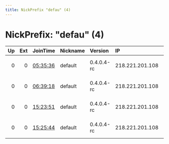 ```yaml
---
title: NickPrefix "defau" (4)
---
```


# NickPrefix: "defau" (4)

|   Up |   Ext | JoinTime                                                                                            | Nickname   | Version    | IP              | AS                               | CC   |   ORp |   Dirp | OS      | Contact   |   eFamMembers |
|-----:|------:|:----------------------------------------------------------------------------------------------------|:-----------|:-----------|:----------------|:---------------------------------|:-----|------:|-------:|:--------|:----------|--------------:|
|    0 |     0 | [05:35:36](https://metrics.torproject.org/rs.html#details/A6A5627F2B43385A4F63566918D840AB89612E61) | default    | 0.4.0.4-rc | 218.221.201.108 | So-net Entertainment Corporation | jp   | 50936 |      0 | Windows | None      |             1 |
|    0 |     0 | [06:39:18](https://metrics.torproject.org/rs.html#details/7B594A2DC797833E95695BCCD55222A23A2DAAD0) | default    | 0.4.0.4-rc | 218.221.201.108 | So-net Entertainment Corporation | jp   | 50936 |      0 | Windows | None      |             1 |
|    0 |     0 | [15:23:51](https://metrics.torproject.org/rs.html#details/759E94B37856099D1D5F6442C780B34D926CE2FA) | default    | 0.4.0.4-rc | 218.221.201.108 | So-net Entertainment Corporation | jp   | 50936 |      0 | Windows | None      |             1 |
|    0 |     0 | [15:25:44](https://metrics.torproject.org/rs.html#details/7559ADD6C4D845A312379E1FA9ADEC8BF5272CA9) | default    | 0.4.0.4-rc | 218.221.201.108 | So-net Entertainment Corporation | jp   | 50936 |      0 | Windows | None      |             1 |

